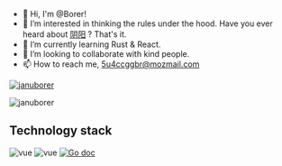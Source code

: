 - 👋 Hi, I'm @Borer!
- 👀 I’m interested in thinking the rules under the hood. Have you ever heard about [阴阳](https://en.wikipedia.org/wiki/Yin_and_yang) ? That's it.
- 🌱 I’m currently learning Rust & React.
- 💞️ I’m looking to collaborate with kind people.
- 📫 How to reach me, 5u4ccggbr@mozmail.com

[![januborer](https://github-readme-stats.vercel.app/api?username=januborer)](https://github.com/anuraghazra/github-readme-stats)

![januborer](https://github-readme-stats.vercel.app/api/top-langs?username=januborer&show_icons=true&count_private=true&theme=gotham)

## Technology stack
![vue](https://img.shields.io/badge/frontend-vue-orange)
![vue](https://img.shields.io/badge/frontend-vue-orange)
[![Go doc](https://img.shields.io/badge/go.dev-reference-brightgreen?logo=go&logoColor=white&style=flat)](https://pkg.go.dev/github.com/yezihack/e)
